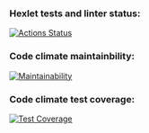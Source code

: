 ### Hexlet tests and linter status:
[![Actions Status](https://github.com/CryFromTheHeart/frontend-project-lvl3/workflows/hexlet-check/badge.svg)](https://github.com/CryFromTheHeart/frontend-project-lvl3/actions)
### Code climate maintainbility:
[![Maintainability](https://api.codeclimate.com/v1/badges/97c89b35395311463fe5/maintainability)](https://codeclimate.com/github/CryFromTheHeart/frontend-project-lvl3/maintainability)
### Code climate test coverage:
[![Test Coverage](https://api.codeclimate.com/v1/badges/97c89b35395311463fe5/test_coverage)](https://codeclimate.com/github/CryFromTheHeart/frontend-project-lvl3/test_coverage)
